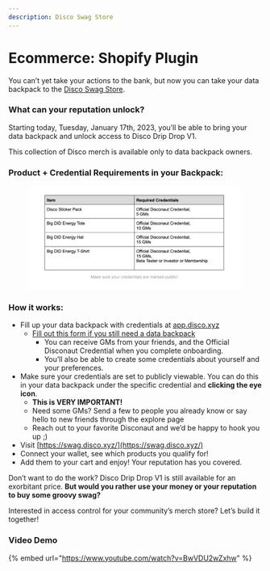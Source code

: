 ```yaml
---
description: Disco Swag Store
---
```


# Ecommerce: Shopify Plugin

You can’t yet take your actions to the bank, but now you can take your data backpack to the [Disco Swag Store](http://swag.disco.xyz).

### What can your reputation unlock?

Starting today, Tuesday, January 17th, 2023, you’ll be able to bring your data backpack and unlock access to Disco Drip Drop V1.

This collection of Disco merch is available only to data backpack owners.

### Product + Credential Requirements in your Backpack:

<figure><img src="../../.gitbook/assets/Screen Shot 2023-07-28 at 11.50.13 AM.png" alt=""><figcaption></figcaption></figure>

### How it works:

* Fill up your data backpack with credentials at [app.disco.xyz](https://app.disco.xyz/)
  * [Fill out this form if you still need a data backpack](https://discoxyz.typeform.com/betabackpacks?typeform-source=swag.disco.xyz)
    * You can receive GMs from your friends, and the Official Disconaut Credential when you complete onboarding.
    * You’ll also be able to create some credentials about yourself and your preferences.
* Make sure your credentials are set to publicly viewable. You can do this in your data backpack under the specific credential and **clicking the eye icon**.
  * **This is VERY IMPORTANT!**
  * Need some GMs? Send a few to people you already know or say hello to new friends through the explore page
  * Reach out to your favorite Disconaut and we’d be happy to hook you up ;)
* Visit [https://swag.disco.xyz/](https://swag.disco.xyz/)
* Connect your wallet, see which products you qualify for!
* Add them to your cart and enjoy! Your reputation has you covered.

Don’t want to do the work? Disco Drip Drop V1 is still available for an exorbitant price. **But would you rather use your money or your reputation to buy some groovy swag?**

Interested in access control for your community’s merch store? Let’s build it together!

### &#x20;Video Demo

{% embed url="https://www.youtube.com/watch?v=BwVDU2wZxhw" %}
